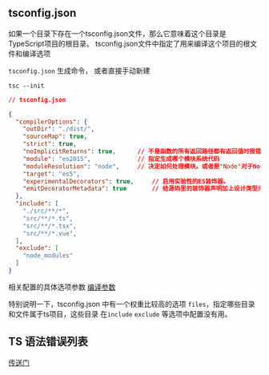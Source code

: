 

## tsconfig.json
如果一个目录下存在一个tsconfig.json文件，那么它意味着这个目录是TypeScript项目的根目录。 tsconfig.json文件中指定了用来编译这个项目的根文件和编译选项

`tsconfig.json` 生成命令， 或者直接手动新建

```
tsc --init
```

```json
// tsconfig.json

{
  "compilerOptions": {
    "outDir": "./dist/",
    "sourceMap": true,
    "strict": true,
    "noImplicitReturns": true,      // 不是函数的所有返回路径都有返回值时报错。
    "module": "es2015",             // 指定生成哪个模块系统代码
    "moduleResolution": "node",     // 决定如何处理模块。或者是"Node"对于Node.js/io.js，或者是"Classic"（默认）。
    "target": "es5",
    "experimentalDecorators": true,     // 启用实验性的ES装饰器。
    "emitDecoratorMetadata": true       // 给源码里的装饰器声明加上设计类型元数据
  },
  "include": [
    "./src/**/*",
    "src/**/*.ts",
    "src/**/*.tsx",
    "src/**/*.vue",
  ],
  "exclude": [
    "node_modules"
  ]
}
```

相关配置的具体选项参数 [编译参数](https://www.tslang.cn/docs/handbook/compiler-options.html)

特别说明一下，tsconfig.json 中有一个权重比较高的选项 `files`，指定哪些目录和文件属于ts项目，这些目录 在`include` `exclude` 等选项中配置没有用。

## TS 语法错误列表
[传送门](https://www.tslang.cn/docs/handbook/error.html)

